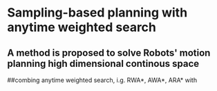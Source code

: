 # Sampling-based planning with anytime weighted search
  ## A method is proposed to solve Robots' motion planning high dimensional continous space
  ##combing anytime weighted search, i.g. RWA*, AWA*, ARA* with 
